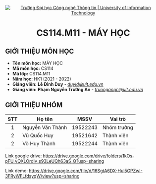 <!-- Banner -->
<p align="center">
  <a href="https://www.uit.edu.vn/" title="Trường Đại học Công nghệ Thông tin" style="border: none;">
    <img src="https://i.imgur.com/WmMnSRt.png" alt="Trường Đại học Công nghệ Thông tin | University of Information Technology">
  </a>
</p>
<!-- Title -->
<h1 align="center"><b>CS114.M11 - MÁY HỌC</b></h1>

## GIỚI THIỆU MÔN HỌC
* **Tên môn học:** MÁY HỌC
* **Mã môn học:** CS114
* **Mã lớp:** CS114.M11
* **Năm học:** HK1 (2021 - 2022)
* **Giảng viên:** **Lê Đình Duy** - *duyld@uit.edu.vn*
* **Giảng viên:** **Phạm Nguyễn Trường An** - *truonganpn@uit.edu.vn*

## GIỚI THIỆU NHÓM

| STT | Họ tên | MSSV | Vai trò | 
| :---: | --- | --- | --- | 
| 1 | Nguyễn Văn Thành | 19522243 | Nhóm trưởng | 
| 2 | Vũ Quốc Huy | 19521642 | Thành viên |
| 2 | Võ Huy Thành | 19522244 | Thành viên |

Link google drive: https://drive.google.com/drive/folders/1kOs-pFU_vQXLOrdIv_s93LeUQh63aS_Q?usp=sharing

Link demo: https://drive.google.com/file/d/16SgtA6DX-Hul5GPZwI-3FRyWFLfdsyqW/view?usp=sharing
